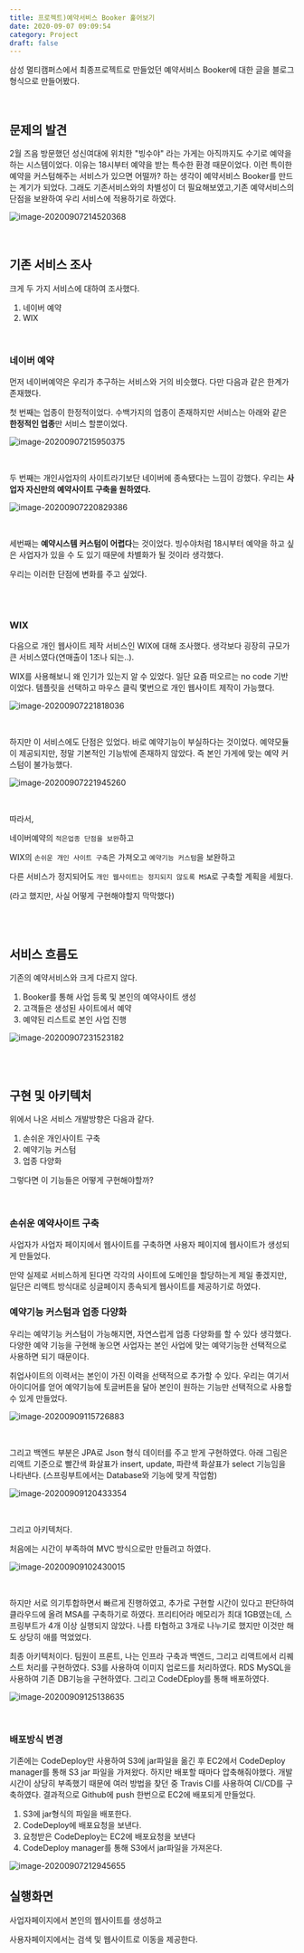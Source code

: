 ```yaml
---
title: 프로젝트)예약서비스 Booker 훑어보기
date: 2020-09-07 09:09:54
category: Project
draft: false
---
```






삼성 멀티캠퍼스에서 최종프로젝트로 만들었던 예약서비스 Booker에 대한 글을 블로그형식으로 만들어봤다.

<br/>

## 문제의 발견

2월 즈음 방문했던 성신여대에 위치한 "빙수야" 라는 가게는 아직까지도 수기로 예약을 하는 시스템이었다. 이유는 18시부터 예약을 받는 특수한 환경 때문이었다. 이런 특이한 예약을 커스텀해주는 서비스가 있으면 어떨까? 하는 생각이 예약서비스 Booker를 만드는 계기가 되었다. 그래도 기존서비스와의 차별성이 더 필요해보였고,기존 예약서비스의 단점을 보완하여 우리 서비스에 적용하기로 하였다. 

![image-20200907214520368](msa_project.assets/image-20200907214520368.png)

<br/>

## 기존 서비스 조사

크게 두 가지 서비스에 대하여 조사했다.

1. 네이버 예약
2. WIX

<br/>

### 네이버 예약

먼저 네이버예약은 우리가 추구하는 서비스와 거의 비슷했다. 다만 다음과 같은 한계가 존재했다.

첫 번째는 업종이 한정적이었다. 수백가지의 업종이 존재하지만 서비스는 아래와 같은 **한정적인 업종**만  서비스 할뿐이었다.

![image-20200907215950375](msa_project.assets/image-20200907215950375.png)

<br/>

두 번째는 개인사업자의 사이트라기보단 네이버에 종속됐다는 느낌이 강했다. 우리는 **사업자 자신만의 예약사이트 구축을 원하였다.**

![image-20200907220829386](msa_project.assets/image-20200907220829386.png)

<br/>

세번째는 **예약시스템 커스텀이 어렵다**는 것이었다. 빙수야처럼 18시부터 예약을 하고 싶은 사업자가 있을 수 도 있기 때문에 차별화가 될 것이라 생각했다.

우리는 이러한 단점에 변화를 주고 싶었다.

<br/>

<br/>

### WIX

다음으로 개인 웹사이트 제작 서비스인 WIX에 대해 조사했다. 생각보다 굉장히 규모가 큰 서비스였다(연매출이 1조나 되는..).

WIX를 사용해보니 왜 인기가 있는지 알 수 있었다. 일단 요즘 떠오르는 no code 기반이었다. 템플릿을 선택하고 마우스 클릭 몇번으로 개인 웹사이트 제작이 가능했다.

![image-20200907221818036](msa_project.assets/image-20200907221818036.png)

<br/>

하지만 이 서비스에도 단점은 있었다. 바로 예약기능이 부실하다는 것이었다. 예약모듈이 제공되지만, 정말 기본적인 기능밖에 존재하지 않았다. 즉 본인 가게에 맞는 예약 커스텀이 불가능했다.

![image-20200907221945260](msa_project.assets/image-20200907221945260.png)

<br/>

따라서,

네이버예약의 `적은업종 단점을 보완`하고 

WIX의 `손쉬운 개인 사이트 구축`은 가져오고 `예약기능 커스텀`을 보완하고

다른 서비스가 정지되어도 `개인 웹사이트는 정지되지 않도록 MSA`로 구축할 계획을 세웠다.

(라고 했지만, 사실 어떻게 구현해야할지 막막했다)

<br/>

<br/>

## 서비스 흐름도

기존의 예약서비스와 크게 다르지 않다. 

1. Booker를 통해 사업 등록 및 본인의 예약사이트 생성
2. 고객들은 생성된 사이트에서 예약
3. 예약된 리스트로 본인 사업 진행

![image-20200907231523182](msa_project.assets/image-20200907231523182.png)

<br/>

<br/>

## 구현 및 아키텍처

위에서 나온 서비스 개발방향은 다음과 같다.

1. 손쉬운 개인사이트 구축
2. 예약기능 커스텀
3. 업종 다양화

그렇다면 이 기능들은 어떻게 구현해야할까?

<br/>

### 손쉬운 예약사이트 구축

사업자가 사업자 페이지에서 웹사이트를 구축하면 사용자 페이지에 웹사이트가 생성되게 만들었다.

만약 실제로 서비스하게 된다면 각각의 사이트에 도메인을 할당하는게 제일 좋겠지만, 일단은 리액트 방식대로 싱글페이지 종속되게 웹사이트를 제공하기로 하였다.

### 예약기능 커스텀과 업종 다양화

우리는 예약기능 커스텀이 가능해지면, 자연스럽게 업종 다양화를 할 수 있다 생각했다.  다양한 예약 기능을 구현해  놓으면 사업자는 본인 사업에 맞는 예약기능한 선택적으로 사용하면 되기 때문이다.

취업사이트의 이력서는 본인이 가진 이력을 선택적으로 추가할 수 있다. 우리는 여기서 아이디어를 얻어 예약기능에 토글버튼을 달아 본인이 원하는 기능만 선택적으로 사용할 수 있게 만들었다.

![image-20200909115726883](msa_project.assets/image-20200909115726883.png)

<br/>

그리고 백엔드 부분은 JPA로 Json 형식 데이터를 주고 받게 구현하였다. 아래 그림은 리액트 기준으로 빨간색 화살표가 insert, update, 파란색 화살표가 select 기능임을 나타낸다. (스프링부트에서는 Database와 기능에 맞게 작업함)

![image-20200909120433354](msa_project.assets/image-20200909120433354.png)

<br/>

그리고 아키텍처다.

처음에는 시간이 부족하여  MVC 방식으로만 만들려고 하였다.

![image-20200909102430015](msa_project.assets/image-20200909102430015.png)

<br/>

하지만 서로 의기투합하면서 빠르게 진행하였고, 추가로 구현할 시간이 있다고 판단하여 클라우드에 올려 MSA를 구축하기로 하였다.  프리티어라 메모리가 최대 1GB였는데, 스프링부트가 4개 이상 실행되지 않았다. 나름 타협하고 3개로 나누기로 했지만 이것만 해도 상당히 애를 먹었었다.

최종 아키텍처이다. 팀원이 프론트, 나는 인프라 구축과 백엔드, 그리고 리액트에서 리퀘스트 처리를 구현하였다. S3를 사용하여 이미지 업로드를 처리하였다. RDS MySQL을 사용하여 기존 DB기능을 구현하였다. 그리고 CodeDEploy를 통해 배포하였다.

![image-20200909125138635](msa_project.assets/image-20200909125138635.png)

<br/>

### 배포방식 변경

기존에는 CodeDeploy만 사용하여 S3에 jar파일을 옮긴 후 EC2에서 CodeDeploy manager를 통해 S3 jar 파일을 가져왔다. 하지만 배포할 때마다 압축해줘야했다. 개발시간이 상당히 부족했기 때문에 여러 방법을 찾던 중 Travis CI를 사용하여 CI/CD를 구축하였다. 결과적으로 Github에 push 한번으로 EC2에 배포되게 만들었다.

1.  S3에 jar형식의 파일을 배포한다.
2. CodeDeploy에 배포요청을 보낸다.
3. 요청받은 CodeDeploy는 EC2에 배포요청을 보낸다
4.  CodeDeploy manager를 통해 S3에서 jar파일을 가져온다.

![image-20200907212945655](msa_project.assets/image-20200907212945655.png)





## 실행화면

사업자페이지에서 본인의 웹사이트를 생성하고



사용자페이지에서는 검색 및 웹사이트로 이동을 제공한다.

